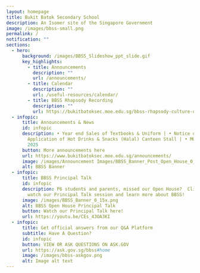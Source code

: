 ```yaml
---
layout: homepage
title: Bukit Batok Secondary School
description: An Isomer site of the Singapore Government
image: /images/bbss-small.png
permalink: /
notification: ""
sections:
  - hero:
      background: /images/BBSS_Slideshow_ppt_slide.gif
      key_highlights:
        - title: Announcements
          description: ""
          url: /announcements/
        - title: Calendar
          description: ""
          url: /useful-resources/calendar/
        - title: BBSS Rhapsody Recording
          description: ""
          url: https://bukitbatoksec.moe.edu.sg/bbss-rhapsody-culture-unleashed/
  - infopic:
      title: Announcements & News
      id: infopic
      description: • Year end Sales of Textbooks & Uniform | • Notice of Vacancy &
        Application of Hot Drinks & Snacks (Halal) Canteen Stall | • MOE FAS
        2025
      button: More announcements here
      url: https://www.bukitbatoksec.moe.edu.sg/announcements/
      image: /images/Announcement Images/BBSS_Banner_Post_Open_House_0_18x.png
      alt: BBSS Banner
  - infopic:
      title: BBSS Principal Talk
      id: infopic
      description: P6 students and parents, missed our Open House?  Click below to
        watch our Principal Talk session and learn more about BBSS!
      image: /images/BBSS_Banner_0_15x.png
      alt: BBSS Open House Principal Talk
      button: Watch our Principal Talk here!
      url: https://youtu.be/CEs_43OA3KI
  - infopic:
      title: Get official answers from our Q&A Platform
      subtitle: Have A Question?
      id: infopic
      button: VIEW OR ASK QUESTIONS ON ASK.GOV
      url: https://ask.gov.sg/bbss#home
      image: /images/bbss-askgov.png
      alt: Image alt text
---
```

